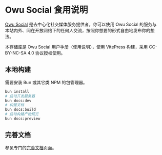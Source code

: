 # Owu Social 食用说明

[Owu Social](https://social.owu.one) 是去中心化社交媒体服务提供者。你可以使用 Owu Social 的服务与本站内外、同在开放网络下的任何人交流，按照你想要的形式自由地发布你的想法。

本存储库是 Owu Social 用户手册（使用说明），使用 VitePress 构建，采用 CC-BY-NC-SA 4.0 协议授权使用。

## 本地构建

需要安装 Bun 或其它类 NPM 的包管理器。

```bash
bun install
# 启动开发服务器
bun docs:dev
# 构建文档
bun docs:build
# 启动构建产物预览
bun docs:preview
```

## 完善文档

参见专门的[完善文档](contribute.md)页面。
